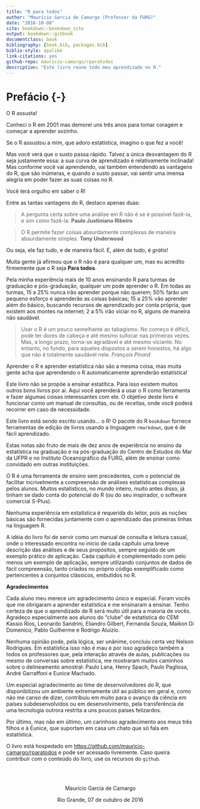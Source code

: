 ```yaml
--- 
title: "R para todos"
author: "Maurício Garcia de Camargo (Professor da FURG)"
date: "2016-10-08"
site: bookdown::bookdown_site
output: bookdown::gitbook
documentclass: book
bibliography: [book.bib, packages.bib]
biblio-style: apalike
link-citations: yes
github-repo: mauricio-camargo/rparatodos
description: "Este livro reune todo meu aprendizado no R."
---
```


# Prefácio {-}

O R assusta! 

Conheci o R em 2001 mas demorei uns três anos para tomar coragem e começar a aprender sozinho.  

Se o R assustou a mim, que adoro estatística, imagino o que fez a você!

Mas você verá que o susto passa rápido. Talvez  a única desvantagem do R seja justamente essa: a sua curva de aprendizado é relativamente inclinada! Mas conforme você vai aprendendo, vai também entendendo as vantagens do R, que são inúmeras, e quando o susto passar, vai sentir uma imensa alegria em poder fazer as suas coisas no R.

Você terá orgulho em saber o R!

Entre as tantas vantagens do R, destaco apenas duas:

> A pergunta certa sobre uma análise em R não é se é possível fazê-la, e sim como fazê-la. **Paulo Justiniano Ribeiro**

> O R permite fazer coisas absurdamente complexas de maneira absurdamente simples. **Tony Underwood**

Ou seja, ele faz tudo, e de maneira fácil. E, além de tudo, é *grátis*!

Muita gente já afirmou que o R não é para qualquer um, mas eu acredito firmemente que o R seja **Para todos**.

Pela minha experiência mais de 10 anos ensinando R para turmas de graduação e pós-graduação, qualquer um pode aprender o R. Em todas as turmas, 15 a 25% nunca irão aprender porque não querem; 50% farão um pequeno esforço e aprenderão as coisas básicas; 15 a 25% vão aprender além do básico, buscando recursos de aprendizado por conta própria, que existem aos montes na internet; 2 a 5% irão viciar no R, alguns de maneira não saudável.

> Usar o R é um pouco semelhante ao tabagismo. No começo é difícil, pode ter dores de cabeça e até mesmo sufocar nas primeiras vezes. Mas, a longo prazo, torna-se agradável e até mesmo viciante. No entanto, no fundo, para aqueles dispostos a serem honestos, há algo que não é totalmente saudável nele. *François Pinard*

Aprender o R e aprender estatística não são a mesma coisa, mas muita gente acha que aprendendo o R automaticamente aprenderão estatística!

Este livro não se propõe a ensinar estatítica. Para isso existem muitos outros bons livros por aí. Aqui você aprenderá a usar o R como ferramenta e fazer algumas coisas interessantes com ele. O objetivo deste livro é funcionar como um manual de consultas, ou de receitas, onde você poderá recorrer em caso de necessidade. 

Este livro está sendo escrito usando... o R! O pacote do R `bookdown` fornece ferramentas de edição de livros usando a linguagem `rmarkdown`, que é de fácil aprendizado.

Estas notas são fruto de mais de dez anos de experiência no ensino da estatística na graduação e na pós-graduação do Centro de Estudos do Mar da UFPR e no Instituto Oceanográfico da FURG, além de ensinar como convidado em outras instituições.

O R é uma ferramenta de ensino sem precedentes, com o potencial de facilitar incrivelmente a compreensão de análises estatísticas complexas pelos alunos. Muitos estatísticos, no mundo inteiro, muito antes disso, já tinham se dado conta do potencial do R (ou do seu inspirador, o software comercial S-Plus). 

Nenhuma experiência em estatística é requerida do leitor,  pois as noções básicas são fornecidas juntamente com o aprendizado das primeiras linhas na linguagem R.

A idéia do livro foi de servir como um manual de consulta e leitura casual, onde o interessado encontra no início de cada capítulo uma breve descrição das análises e de seus propósitos, sempre seguido de um exemplo prático de aplicação. Cada capítulo é complementado com pelo menos um exemplo de aplicação, sempre utilizando conjuntos de dados de fácil compreensão, tanto criados no próprio código exemplificado como pertencentes a conjuntos clássicos, embutidos no R.

**Agradecimentos**

Cada aluno meu merece um agradecimento único e especial. Foram vocês que me obrigaram a aprender estatística e me ensinaram a ensinar. Tenho certeza de que o aprendizado de R será muito útil para a maioria de vocês. Agradeço especialmente aos alunos do “clube” de estatística do CEM: Kassio Rios, Leonardo Sandrini, Eliandro Gilbert, Fernanda Souza, Maikon Di Domenico, Pablo Guilherme e Rodrigo Aluizio.

Nenhuma opinião pode, pela lógica, ser unânime, concluiu certa vez Nelson Rodrigues. Em estatística isso não é mau e por isso agradeço também a todos os professores que, pela interação através de aulas, publicações ou mesmo de conversas sobre estatística, me mostraram muitos caminhos sobre o delineamento amostral: Paulo Lana, Henry Spach, Paulo Pagliosa, André Garraffoni e Eunice Machado. 

Um especial agradecimento ao time de desenvolvedores do R, que disponibilizou um ambiente extremamente útil ao público em geral e, como não me canso de dizer, contribuiu em muito para o avanço da ciência em países subdesenvolvidos ou em desenvolvimento, pela transferência de uma tecnologia outrora restrita a uns poucos países felizardos. 

Por último, mas não em último, um carinhoso agradecimento aos meus três filhos e à Eunice, que suportam em casa um chato que só fala em estatística.

O livro está hospedado em https://github.com/mauricio-camargo/rparatodos e pode ser acessado livremente. Caso queira contribuir com o conteúdo do livro, use os recursos do `github`.


<br>
<br>

<center>

Maurício Garcia de Camargo

Rio Grande, 07 de outubro de 2016
</center>
